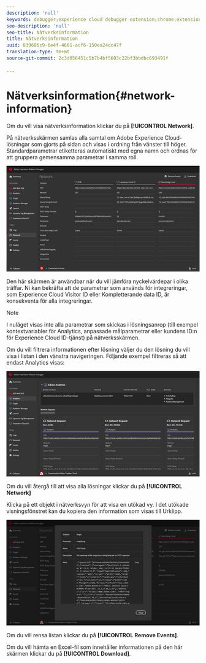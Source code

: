 ```yaml
---
description: 'null'
keywords: debugger;experience cloud debugger extension;chrome;extension;network;information
seo-description: 'null'
seo-title: Nätverksinformation
title: Nätverksinformation
uuid: 839686c9-6e4f-4661-acf6-150ea24dc47f
translation-type: tm+mt
source-git-commit: 2c3d056451c5b7b4bf5603c22bf3bbdbc693491f

---
```



# Nätverksinformation{#network-information}

Om du vill visa nätverksinformation klickar du på **[!UICONTROL Network]**.

På nätverksskärmen samlas alla samtal om Adobe Experience Cloud-lösningar som gjorts på sidan och visas i ordning från vänster till höger. Standardparametrar etiketteras automatiskt med egna namn och ordnas för att gruppera gemensamma parametrar i samma roll.

![](assets/network.jpg)

Den här skärmen är användbar när du vill jämföra nyckelvärdepar i olika träffar. Ni kan bekräfta att de parametrar som används för integreringar, som Experience Cloud Visitor ID eller Kompletterande data ID, är konsekventa för alla integreringar.

>[!NOTE]
>
>I nuläget visas inte alla parametrar som skickas i lösningsanrop (till exempel kontextvariabler för Analytics, anpassade målparametrar eller kundens ID:n för Experience Cloud ID-tjänst) på nätverksskärmen.

Om du vill filtrera informationen efter lösning väljer du den lösning du vill visa i listan i den vänstra navigeringen. Följande exempel filtreras så att endast Analytics visas:

![](assets/network-analytics.jpg)

Om du vill återgå till att visa alla lösningar klickar du på **[!UICONTROL Network]**

Klicka på ett objekt i nätverksvyn för att visa en utökad vy. I det utökade visningsfönstret kan du kopiera den information som visas till Urklipp.

![](assets/network-expand.jpg)

<!--Use the icon at the top of each column to copy the server call URL to your clipboard, where you can paste it into another document for reference or debugging purposes.

![](assets/copy.jpg)-->

Om du vill rensa listan klickar du på **[!UICONTROL Remove Events]**.

Om du vill hämta en Excel-fil som innehåller informationen på den här skärmen klickar du på **[!UICONTROL Download]**.